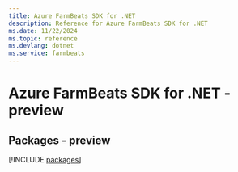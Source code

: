 ```yaml
---
title: Azure FarmBeats SDK for .NET
description: Reference for Azure FarmBeats SDK for .NET
ms.date: 11/22/2024
ms.topic: reference
ms.devlang: dotnet
ms.service: farmbeats
---
```

# Azure FarmBeats SDK for .NET - preview
## Packages - preview
[!INCLUDE [packages](farmbeats-index.md)]